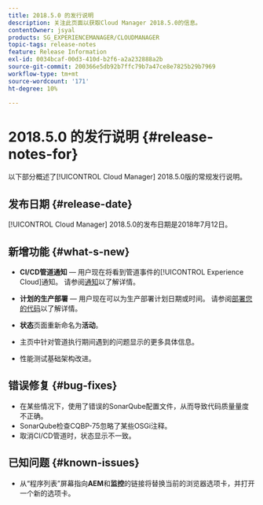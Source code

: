 ```yaml
---
title: 2018.5.0 的发行说明
description: 关注此页面以获取Cloud Manager 2018.5.0的信息。
contentOwner: jsyal
products: SG_EXPERIENCEMANAGER/CLOUDMANAGER
topic-tags: release-notes
feature: Release Information
exl-id: 0034bcaf-00d3-410d-b2f6-a2a232888a2b
source-git-commit: 200366e5db92b7ffc79b7a47ce8e7825b29b7969
workflow-type: tm+mt
source-wordcount: '171'
ht-degree: 10%

---
```


# 2018.5.0 的发行说明 {#release-notes-for}

以下部分概述了[!UICONTROL Cloud Manager] 2018.5.0版的常规发行说明。

## 发布日期 {#release-date}

[!UICONTROL Cloud Manager] 2018.5.0的发布日期是2018年7月12日。

## 新增功能 {#what-s-new}

* **CI/CD管道通知** — 用户现在将看到管道事件的[!UICONTROL Experience Cloud]通知。 请参阅[通知](/help/using/notifications.md)以了解详情。

* **计划的生产部署** — 用户现在可以为生产部署计划日期或时间。 请参阅[部署您的代码](/help/using/code-deployment.md)以了解详情。

* **状态**&#x200B;页面重新命名为&#x200B;**活动**。

* 主页中针对管道执行期间遇到的问题显示的更多具体信息。
* 性能测试基础架构改进。

## 错误修复 {#bug-fixes}

* 在某些情况下，使用了错误的SonarQube配置文件，从而导致代码质量量度不正确。
* SonarQube检查CQBP-75忽略了某些OSGi注释。
* 取消CI/CD管道时，状态显示不一致。

## 已知问题 {#known-issues}

* 从“程序列表”屏幕指向&#x200B;**AEM**&#x200B;和&#x200B;**监控**&#x200B;的链接将替换当前的浏览器选项卡，并打开一个新的选项卡。
